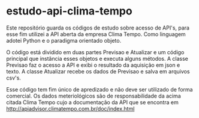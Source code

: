 # estudo-api-clima-tempo

Este repositório guarda os códigos de estudo sobre acesso de API's, para esse fim utilizei a API aberta da empresa Clima Tempo. Como linguagem adotei Python e o paradigma orientado objeto.

O código está dividido em duas partes Previsao e Atualizar e um código principal que instância esses objetos e executa alguns métodos. A classe Previsao faz o acesso a API e exibi o resultado da aquisição em json e texto. A classe Atualizar recebe os dados de Previsao e salva em arquivos csv's.

Esse código tem fim único de apredizado e não deve ser utilizado de forma comercial. Os dados meteriológicos são de responsabilidade da acima citada Clima Tempo cujo a documentação da API que se encontra em http://apiadvisor.climatempo.com.br/doc/index.html
